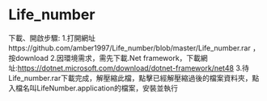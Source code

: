 # Life_number
下載、開啟步驟:
1.打開網址https://github.com/amber1997/Life_number/blob/master/Life_number.rar ，按download
2.因環境需求，需先下載.Net framework，下載網址:https://dotnet.microsoft.com/download/dotnet-framework/net48
3.待Life_number.rar下載完成，解壓縮此檔，點擊已經解壓縮過後的檔案資料夾，點入檔名叫LifeNumber.application的檔案，安裝並執行
